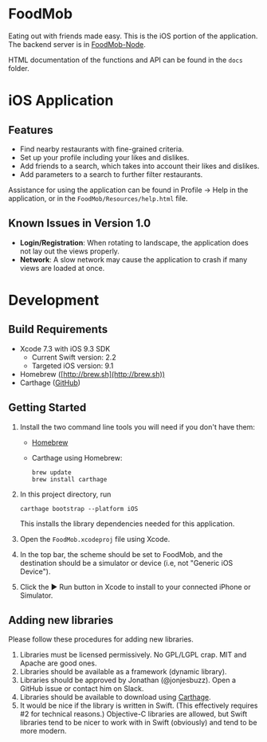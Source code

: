 # FoodMob

Eating out with friends made easy.  This is the iOS portion of the application.  The backend server is in [FoodMob-Node](https://github.com/FoodMob/FoodMob-Node).

HTML documentation of the functions and API can be found in the `docs` folder.

# iOS Application
## Features
* Find nearby restaurants with fine-grained criteria.
* Set up your profile including your likes and dislikes.
* Add friends to a search, which takes into account their likes and dislikes.
* Add parameters to a search to further filter restaurants.

Assistance for using the application can be found in Profile -> Help in the application, or in the `FoodMob/Resources/help.html` file.

## Known Issues in Version 1.0
* **Login/Registration**: When rotating to landscape, the application does not lay out the views properly.
* **Network**: A slow network may cause the application to crash if many views are loaded at once.


# Development
## Build Requirements
* Xcode 7.3 with iOS 9.3 SDK
    * Current Swift version: 2.2
    * Targeted iOS version: 9.1
* Homebrew ([http://brew.sh](http://brew.sh))
* Carthage ([GitHub](https://github.com/Carthage/Carthage))

## Getting Started
1. Install the two command line tools you will need if you don't have them:
    * [Homebrew](http://brew.sh)
    * Carthage using Homebrew:

        ```
        brew update
        brew install carthage
        ```

2. In this project directory, run

    ```
    carthage bootstrap --platform iOS
    ```
    
    This installs the library dependencies needed for this application.
3. Open the `FoodMob.xcodeproj` file using Xcode.
4. In the top bar, the scheme should be set to FoodMob, and the destination should be a simulator or device (i.e, not "Generic iOS Device").
5. Click the ▶️ Run button in Xcode to install to your connected iPhone or Simulator.

## Adding new libraries
Please follow these procedures for adding new libraries.

1. Libraries must be licensed permissively.  No GPL/LGPL crap.  MIT and Apache are good ones.
2. Libraries should be available as a framework (dynamic library).
4. Libraries should be approved by Jonathan (@jonjesbuzz).  Open a GitHub issue or contact him on Slack.
5. Libraries should be available to download using [Carthage](https://github.com/Carthage/Carthage).
5. It would be nice if the library is written in Swift. (This effectively requires #2 for technical reasons.)  Objective-C libraries are allowed, but Swift libraries tend to be nicer to work with in Swift (obviously) and tend to be more modern.

